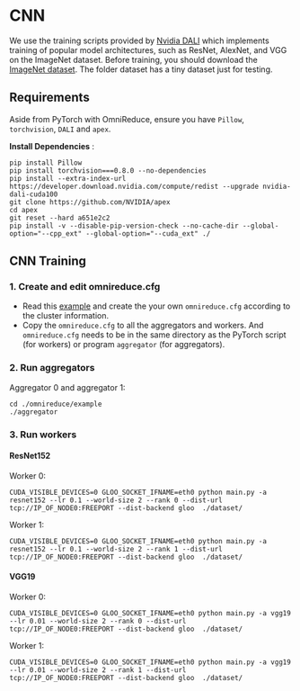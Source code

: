 # CNN
We use the training scripts provided by [Nvidia DALI](https://docs.nvidia.com/deeplearning/dali/user-guide/docs/examples/use_cases/pytorch/resnet50/pytorch-resnet50.html) which implements training of popular model architectures, such as ResNet, AlexNet, and VGG on the ImageNet dataset. Before training, you should download the [ImageNet dataset](https://www.image-net.org/). The folder dataset has a tiny dataset just for testing.

## Requirements
Aside from PyTorch with OmniReduce, ensure you have 
`Pillow`, `torchvision`, `DALI` and `apex`.

**Install Dependencies** :

    pip install Pillow
    pip install torchvision===0.8.0 --no-dependencies
    pip install --extra-index-url https://developer.download.nvidia.com/compute/redist --upgrade nvidia-dali-cuda100
    git clone https://github.com/NVIDIA/apex
    cd apex
    git reset --hard a651e2c2
    pip install -v --disable-pip-version-check --no-cache-dir --global-option="--cpp_ext" --global-option="--cuda_ext" ./

## CNN Training
### 1. Create and edit omnireduce.cfg
- Read this [example](https://github.com/Phlix1/omnireduce/tree/master/example) and create the your own `omnireduce.cfg` according to the cluster information.
- Copy the `omnireduce.cfg` to all the aggregators and workers. And `omnireduce.cfg` needs to be in the same directory as the PyTorch script (for workers) or program `aggregator` (for aggregators).
### 2. Run aggregators
Aggregator 0 and aggregator 1:

    cd ./omnireduce/example
    ./aggregator

### 3. Run workers
#### ResNet152
Worker 0:

    CUDA_VISIBLE_DEVICES=0 GLOO_SOCKET_IFNAME=eth0 python main.py -a resnet152 --lr 0.1 --world-size 2 --rank 0 --dist-url tcp://IP_OF_NODE0:FREEPORT --dist-backend gloo  ./dataset/

Worker 1:

    CUDA_VISIBLE_DEVICES=0 GLOO_SOCKET_IFNAME=eth0 python main.py -a resnet152 --lr 0.1 --world-size 2 --rank 1 --dist-url tcp://IP_OF_NODE0:FREEPORT --dist-backend gloo  ./dataset/

#### VGG19
Worker 0:

    CUDA_VISIBLE_DEVICES=0 GLOO_SOCKET_IFNAME=eth0 python main.py -a vgg19 --lr 0.01 --world-size 2 --rank 0 --dist-url tcp://IP_OF_NODE0:FREEPORT --dist-backend gloo  ./dataset/

Worker 1:

    CUDA_VISIBLE_DEVICES=0 GLOO_SOCKET_IFNAME=eth0 python main.py -a vgg19 --lr 0.01 --world-size 2 --rank 1 --dist-url tcp://IP_OF_NODE0:FREEPORT --dist-backend gloo  ./dataset/
